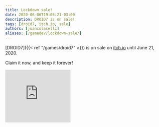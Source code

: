 ```yaml
---
title: Lockdown sale!
date: 2020-06-06T19:05:21-03:00
description: DROID7 is on sale!
tags: [droid7, itch.io, sale]
authors: [juancolacelli]
aliases: [/gamedev/lockdown-sale/]
---
```


[DROID7]({{< ref "/games/droid7" >}}) is on sale on [itch.io](https://poopbits.itch.io) until June 21, 2020.

Claim it now, and keep it forever!

<iframe src="https://itch.io/embed/570980?linkback=true&amp;bg_color=16171a&amp;fg_color=fafdff&amp;link_color=ff8426&amp;border_color=16171a" width="208" height="167" frameborder="0"><a href="https://poopbits.itch.io/droid7">DROID7 by JC</a></iframe>
